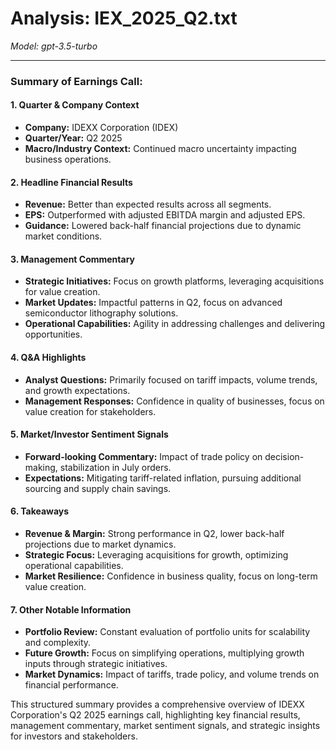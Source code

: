 # Analysis: IEX_2025_Q2.txt

*Model: gpt-3.5-turbo*

---

### Summary of Earnings Call:

#### 1. **Quarter & Company Context**
- **Company:** IDEXX Corporation (IDEX)
- **Quarter/Year:** Q2 2025
- **Macro/Industry Context:** Continued macro uncertainty impacting business operations.

#### 2. **Headline Financial Results**
- **Revenue:** Better than expected results across all segments.
- **EPS:** Outperformed with adjusted EBITDA margin and adjusted EPS.
- **Guidance:** Lowered back-half financial projections due to dynamic market conditions.

#### 3. **Management Commentary**
- **Strategic Initiatives:** Focus on growth platforms, leveraging acquisitions for value creation.
- **Market Updates:** Impactful patterns in Q2, focus on advanced semiconductor lithography solutions.
- **Operational Capabilities:** Agility in addressing challenges and delivering opportunities.

#### 4. **Q&A Highlights**
- **Analyst Questions:** Primarily focused on tariff impacts, volume trends, and growth expectations.
- **Management Responses:** Confidence in quality of businesses, focus on value creation for stakeholders.

#### 5. **Market/Investor Sentiment Signals**
- **Forward-looking Commentary:** Impact of trade policy on decision-making, stabilization in July orders.
- **Expectations:** Mitigating tariff-related inflation, pursuing additional sourcing and supply chain savings.

#### 6. **Takeaways**
- **Revenue & Margin:** Strong performance in Q2, lower back-half projections due to market dynamics.
- **Strategic Focus:** Leveraging acquisitions for growth, optimizing operational capabilities.
- **Market Resilience:** Confidence in business quality, focus on long-term value creation.

#### 7. **Other Notable Information**
- **Portfolio Review:** Constant evaluation of portfolio units for scalability and complexity.
- **Future Growth:** Focus on simplifying operations, multiplying growth inputs through strategic initiatives.
- **Market Dynamics:** Impact of tariffs, trade policy, and volume trends on financial performance.

This structured summary provides a comprehensive overview of IDEXX Corporation's Q2 2025 earnings call, highlighting key financial results, management commentary, market sentiment signals, and strategic insights for investors and stakeholders.